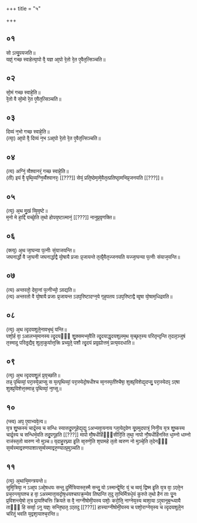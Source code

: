 +++
title = "५"

+++
## ०१
सो ऽत्यु᳘पयजति॥  
यज्ञं᳘ गच्छ स्वाहेत्या᳘पो वै᳘ यज्ञ आ᳘पो रे᳘तो रे᳘त ए᳘वैत᳘त्सिञ्चति॥  
## ०२
सो᳘मं गच्छ स्वाहे᳘ति॥  
रे᳘तो वै सो᳘मो रे᳘त ए᳘वैत᳘त्सिञ्चति॥  
## ०३
दिव्यं न᳘भो गच्छ स्वाहे᳘ति॥  
(त्या᳘) आ᳘पो वै᳘ दिव्यं न᳘भ ऽआ᳘पो रे᳘तो रे᳘त ए᳘वैत᳘त्सिञ्चति॥  
## ०४
(त्य) अग्निं᳘ व्वैश्वानरं᳘ गच्छ स्वाहे᳘ति॥  
(ती) इयं वै᳘ पृथि᳘व्यग्नि᳘र्व्वैश्वानरः᳘ [[???]] सेयं᳘ प्रति᳘ष्ठेमा᳘मे᳘वैत᳘त्प्रतिष्ठा᳘मभिप्र᳘जनयति [[???]]॥  
## ०५
(त्य᳘) अ᳘थ मु᳘खं व्वि᳘मृष्टे॥  
म᳘नो मे हा᳘र्द्दि यच्छे᳘ति त᳘थो होपय᳘ष्टात्मानं᳘ [[???]] नानुप्र᳘वृणक्ति॥  
## ०६
(क्त्य᳘) अ᳘थ जा᳘घन्या प᳘त्नीः सं᳘याजयन्ति॥  
जघनार्द्धो वै जा᳘घनी जघनार्द्धाद्वै यो᳘षायै प्रजाः प्र᳘जायन्ते त᳘त्प्रै᳘वैत᳘ज्जनयति यज्जा᳘घन्या प᳘त्नीः संयाज᳘यन्ति॥  
## ०७
(त्य) अन्तरतो᳘ देवा᳘नां प᳘त्नीभ्यो᳘ ऽवद्यति॥  
(त्य) अन्तरतो वै यो᳘षायै प्रजाः प्र᳘जायन्त ऽउप᳘रिष्टादग्न᳘ये गृह᳘पतय ऽउप᳘रिष्टाद्वै व्वृ᳘षा यो᳘षाम᳘धिद्रवति॥  
## ०८
(त्य᳘) अ᳘थ त्दृदयशूले᳘नावभृथं᳘ यन्ति॥  
पशो᳘र्ह वा᳘ ऽआलभ्य᳘मानस्य त्दृ᳘दयᳫं᳭ शु᳘क्समभ्य᳘वैति त्दृ᳘दयाद्धृदयशूलम᳘थ य᳘च्छृत᳘स्य परितृन्द᳘न्ति त᳘दल᳘ञ्जुषं त᳘स्मादु परितृ᳘द्यैव᳘ शूला᳘कुर्यात्त᳘त्त्रिः प्रच्युते᳘ पशौ त्दृ᳘दयं प्रवृ᳘ह्योत्तमं᳘ प्रत्य᳘वदधाति॥  
## ०९
(त्य᳘) अ᳘थ त्दृदयशू᳘लं प्र᳘य᳘च्छति॥  
तन्न᳘ पृथिव्यां᳘ परा᳘स्ये᳘न्नाप्सु स य᳘त्पृथिव्यां᳘ परा᳘स्येदो᳘षधीश्च व्व᳘नस्प᳘तींश्चैषा᳘ शुक्प्र᳘विशेद्य᳘दप्सु᳘ परा᳘स्येदप᳘ ऽएषा शुक्प्र᳘विशेत्त᳘स्मान्न᳘ पृथिव्यां᳘ ना᳘प्सु॥  
## १०
(प्स्व) अप᳘ ए᳘वाभ्यवे᳘त्य॥  
य᳘त्र शु᳘ष्कस्य चार्द्र᳘स्य च सन्धिः स्यात्तदु᳘पगूहेद्य᳘द्यु ऽअभ्यवा᳘यनाय ग्ला᳘येद᳘ग्रेण यू᳘पमुदपात्रं᳘ निनी᳘य य᳘त्र शु᳘ष्कस्य चार्द्र᳘स्य च सन्धिर्भ᳘वति तदु᳘पगूहति [[???]] मापो मौ᳘षधीर्हिᳫं᳭सीरि᳘ति त᳘था᳘ नापो नौ᳘षधीर्हिनस्ति धा᳘म्नो धाम्नो राजंस्त᳘तो व्वरुण नो मुञ्च॥ य᳘दाहु᳘रघ्न्या इ᳘ति व्व᳘रुणे᳘ति श᳘पामहे त᳘तो व्वरुण नो मुञ्चे᳘ति त᳘देनᳫं᳭ स᳘र्व्वस्माद्वरुणपाशात्स᳘र्व्वस्माद्वरु᳘ण्यात्प्र᳘मुञ्चति॥  
## ११
(त्य᳘) अ᳘थाभि᳘मन्त्रयन्ते॥  
सुमि᳘त्रिया᳘ न ऽआ᳘प ऽओ᳘षधयः सन्तु दुर्मित्रियास्त᳘स्मै सन्तु᳘ यो ऽस्मान्द्वे᳘ष्टि यं᳘ च व्वयं᳘ द्विष्म इ᳘ति य᳘त्र वा᳘ ऽएते᳘न प्रच᳘रन्त्या᳘पश्च ह वा᳘ ऽअस्मात्ता᳘वदो᳘ष᳘धयश्चापक्र᳘म्येव तिष्ठन्ति त᳘दु ता᳘भिर्मित्रधे᳘यं कुरुते त᳘थो हैनं ताः पु᳘नः प्र᳘विशन्त्ये᳘षो त᳘त्र प्रा᳘यश्चित्तिः क्रियते स वै᳘ नाग्नीषोमी᳘यस्य पशोः᳘ करो᳘ति᳘ नाग्नेय᳘स्य व्वशा᳘या ऽए᳘वानूब᳘न्ध्यायै ताᳫँ᳭ हि सर्व्वा᳘ ऽनु यज्ञः᳘ सन्ति᳘ष्ठत᳘ ऽएतदु [[???]] हास्याग्नीषोमी᳘यस्य च पशो᳘राग्नेय᳘स्य च त्दृदयशूले᳘न चरित्ं᳘ भवति य᳘द्वशा᳘याश्च᳘रन्ति॥  
